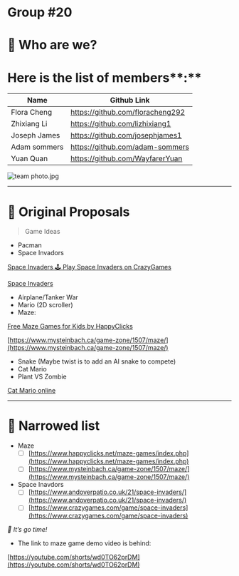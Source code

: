 # Group #20

# 👀 Who are we?

# Here is the list of members**:**

| Name | Github Link |
| --- | --- |
| Flora Cheng | https://github.com/floracheng292 |
| Zhixiang Li | https://github.com/lizhixiang1 |
| Joseph James | https://github.com/josephjames1 |
| Adam sommers | https://github.com/adam-sommers |
| Yuan Quan | https://github.com/WayfarerYuan |

![team photo.jpg](Group%20#20%2028a472eb6a48461db5deb23b2c80a0fa/team_photo.jpg)

---

# 💭 Original Proposals

> Game Ideas
> 
- Pacman
- Space Invadors

[Space Invaders 🕹️ Play Space Invaders on CrazyGames](https://www.crazygames.com/game/space-invaders)

[Space Invaders](https://www.andoverpatio.co.uk/21/space-invaders/)

- Airplane/Tanker War
- Mario (2D scroller)
- Maze:

[Free Maze Games for Kids by HappyClicks](https://www.happyclicks.net/maze-games/index.php)

[https://www.mysteinbach.ca/game-zone/1507/maze/](https://www.mysteinbach.ca/game-zone/1507/maze/)

- Snake (Maybe twist is to add an AI snake to compete)
- Cat Mario
- Plant VS Zombie

[Cat Mario online](https://www.cat-mario.com/)

---

# 🛫 Narrowed list

- Maze
    - [ ]  [https://www.happyclicks.net/maze-games/index.php](https://www.happyclicks.net/maze-games/index.php)
    - [ ]  [https://www.mysteinbach.ca/game-zone/1507/maze/](https://www.mysteinbach.ca/game-zone/1507/maze/)
- Space Inavdors
    - [ ]  [https://www.andoverpatio.co.uk/21/space-invaders/](https://www.andoverpatio.co.uk/21/space-invaders/)
    - [ ]  [https://www.crazygames.com/game/space-invaders](https://www.crazygames.com/game/space-invaders)

*🚀 It’s go time!*

- The link to maze game demo video is behind:

[https://youtube.com/shorts/wd0TO62prDM](https://youtube.com/shorts/wd0TO62prDM)